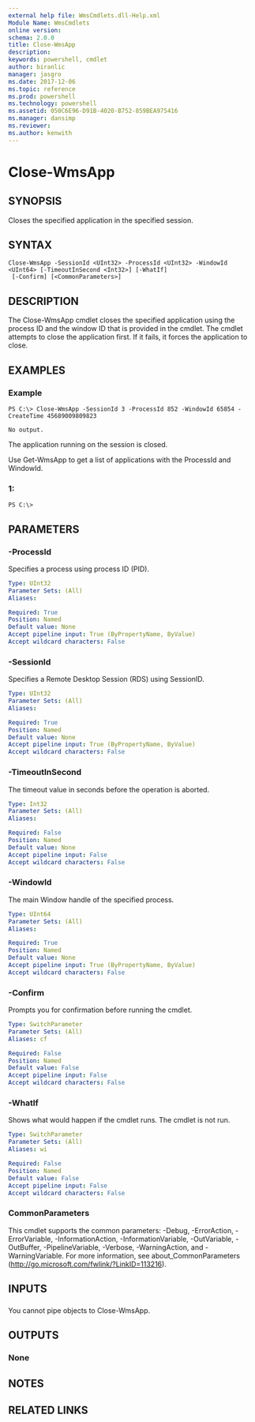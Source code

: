 ```yaml
---
external help file: WmsCmdlets.dll-Help.xml
Module Name: WmsCmdlets
online version: 
schema: 2.0.0
title: Close-WmsApp
description: 
keywords: powershell, cmdlet
author: biranlic
manager: jasgro
ms.date: 2017-12-06
ms.topic: reference
ms.prod: powershell
ms.technology: powershell
ms.assetid: 050C6E96-D91B-4020-B752-859BEA975416
ms.manager: dansimp
ms.reviewer:
ms.author: kenwith
---
```


# Close-WmsApp

## SYNOPSIS
Closes the specified application in the specified session.

## SYNTAX

```
Close-WmsApp -SessionId <UInt32> -ProcessId <UInt32> -WindowId <UInt64> [-TimeoutInSecond <Int32>] [-WhatIf]
 [-Confirm] [<CommonParameters>]
```

## DESCRIPTION
The Close-WmsApp cmdlet closes the specified application using the process ID and the window ID that is provided in the cmdlet.
The cmdlet attempts to close the application first.
If it fails, it forces the application to close.

## EXAMPLES

### Example
```
PS C:\> Close-WmsApp -SessionId 3 -ProcessId 852 -WindowId 65854 -CreateTime 45689009809823

No output.
```

The application running on the session is closed. 

 Use Get-WmsApp to get a list of applications with the ProcessId and WindowId.

### 1:
```
PS C:\>
```

## PARAMETERS

### -ProcessId
Specifies a process using process ID (PID).

```yaml
Type: UInt32
Parameter Sets: (All)
Aliases: 

Required: True
Position: Named
Default value: None
Accept pipeline input: True (ByPropertyName, ByValue)
Accept wildcard characters: False
```

### -SessionId
Specifies a Remote Desktop Session (RDS) using SessionID.

```yaml
Type: UInt32
Parameter Sets: (All)
Aliases: 

Required: True
Position: Named
Default value: None
Accept pipeline input: True (ByPropertyName, ByValue)
Accept wildcard characters: False
```

### -TimeoutInSecond
The timeout value in seconds before the operation is aborted.

```yaml
Type: Int32
Parameter Sets: (All)
Aliases: 

Required: False
Position: Named
Default value: None
Accept pipeline input: False
Accept wildcard characters: False
```

### -WindowId
The main Window handle of the specified process.

```yaml
Type: UInt64
Parameter Sets: (All)
Aliases: 

Required: True
Position: Named
Default value: None
Accept pipeline input: True (ByPropertyName, ByValue)
Accept wildcard characters: False
```

### -Confirm
Prompts you for confirmation before running the cmdlet.

```yaml
Type: SwitchParameter
Parameter Sets: (All)
Aliases: cf

Required: False
Position: Named
Default value: False
Accept pipeline input: False
Accept wildcard characters: False
```

### -WhatIf
Shows what would happen if the cmdlet runs.
The cmdlet is not run.

```yaml
Type: SwitchParameter
Parameter Sets: (All)
Aliases: wi

Required: False
Position: Named
Default value: False
Accept pipeline input: False
Accept wildcard characters: False
```

### CommonParameters
This cmdlet supports the common parameters: -Debug, -ErrorAction, -ErrorVariable, -InformationAction, -InformationVariable, -OutVariable, -OutBuffer, -PipelineVariable, -Verbose, -WarningAction, and -WarningVariable. For more information, see about_CommonParameters (http://go.microsoft.com/fwlink/?LinkID=113216).

## INPUTS

###  
You cannot pipe objects to Close-WmsApp.

## OUTPUTS

### None

## NOTES

## RELATED LINKS

